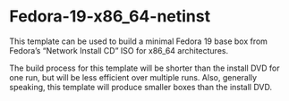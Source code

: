 Fedora-19-x86_64-netinst
========================

This template can be used to build a minimal Fedora 19 base box from Fedora’s “Network Install CD” ISO for x86_64 architectures.

The build process for this template will be shorter than the install DVD for one run, but will be less efficient over multiple runs.  Also, generally speaking, this template will produce smaller boxes than the install DVD.
